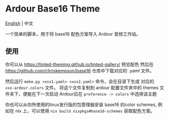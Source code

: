 # **Ardour Base16 Theme**

[English](README.md) | 中文

一个简单的脚本，用于将 base16 配色方案导入 Ardour 音频工作站。

## 使用

你可以从 <https://tinted-theming.github.io/tinted-gallery/> 预览配色 然后在 <https://github.com/chriskempson/base16> 仓库中下载对应的 .yaml 文件。

然后运行 `make.py <xxx1.yaml> <xxx2.yaml>` 命令，会在目录下生成 对应的 `xxx-ardour.colors` 文件。 将这个文件复制到 ardour 配置文件夹中的 themes 文件夹下，便能在下一次启动 Ardour后在 `preference -> colors` 中选择该主题

你也可以从你所使用的linux发行版的包管理器安装 base16 的color schemes, 例如在 nix 上，可以使用 `nix build nixpkgs#base16-schemes` 获取配色方案。
